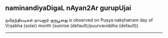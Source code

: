 ## naminandiyaDigaL nAyan2Ar gurupUjai

நமிநந்தியடிகள் நாயனார் குருபூஜை is observed on Puṣya nakṣhatram day of Vṛṣabha (solar) month (sunrise (default)/puurvaviddha (default)).


---

